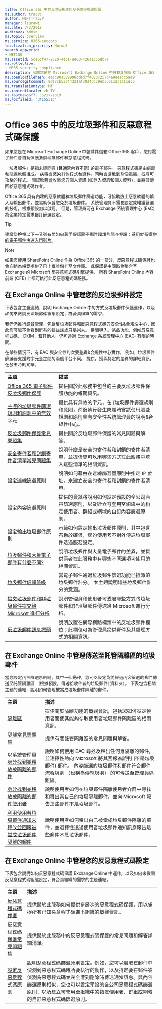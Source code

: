 ```yaml
---
title: Office 365 中的反垃圾郵件和反惡意程式碼保護
ms.author: tracyp
author: MSFTTracyP
manager: laurawi
ms.date: 7/2/2018
audience: Admin
ms.topic: overview
ms.service: O365-seccomp
localization_priority: Normal
search.appverid:
- MET150
ms.assetid: 5ce5cf47-2120-4e51-a403-426a13358b7e
ms.collection:
- M365-security-compliance
description: 如果您是在 Microsoft Exchange Online 中裝載其信箱 Office 365 客戶，您的電子郵件會自動保護抵禦垃圾郵件和惡意程式碼。
ms.openlocfilehash: eadc80a519998bdad7f4083725754a9eeacc5ae9
ms.sourcegitcommit: 9d67cb52544321a430343d39eb336112c1a11d35
ms.translationtype: MT
ms.contentlocale: zh-TW
ms.lasthandoff: 05/17/2019
ms.locfileid: "34155515"
---
```

# <a name="anti-spam-and-anti-malware-protection-in-office-365"></a>Office 365 中的反垃圾郵件和反惡意程式碼保護

如果您是在 Microsoft Exchange Online 中裝載其信箱 Office 365 客戶，您的電子郵件會自動保護抵禦垃圾郵件和惡意程式碼。
  
「垃圾郵件」是指未經同意 (且通常內容不當) 的電子郵件。 惡意程式碼是由病毒和間諜軟體組成。 病毒會感染其他程式和資料，同時會擴散到整個電腦，找尋可攻擊的程式。 間諜軟體會收集您的個人資訊 (如登入資訊和個人資料)，並將其傳回給惡意程式碼作者。 
  
Office 365 具有內建的惡意軟體和垃圾郵件篩選功能，可協助防止惡意軟體的輸入及輸出郵件，並協助保護您免於垃圾郵件。 系統管理員不需要設定或維護篩選的技術，根據預設加以啟用。 但是，管理員可在 Exchange 系統管理中心 (EAC) 為企業特定需求自訂篩選設定。
  
> [!TIP]
> 建議您檢視以下一系列有關如何著手保護電子郵件環境的簡介視訊：[適用於保護您的電子郵件快速入門影片](https://go.microsoft.com/fwlink/?LinkId=404179)。 
  
> [!NOTE]
> 如果您使用 SharePoint Online 作為 Office 365 的一部分，反惡意程式碼保護也會自動為檔案提供了已上傳並儲存至文件庫。 此保護是由同時會整合至 Exchange 的 Microsoft 反惡意程式碼引擎提供。 所有 SharePoint Online 內容前端 (CFE) 上都可執行此反惡意程式碼服務。 
  
## <a name="manage-your-anti-spam-settings-in-exchange-online"></a>在 Exchange Online 中管理您的反垃圾郵件設定

下表包含主題連結，說明 Exchange Online 中的方式反垃圾郵件保護運作，以及如何來微調反垃圾郵件組態設定，符合貴組織的需求。

我們仍推行[威脅管理](threat-management.md)，包括反垃圾郵件和反惡意程式碼的安全性&amp;合規性中心，因此您可能不會看到所有的這些該處只是尚未。 期間導入，某些功能，例如反惡意程式碼、 DKIM，和其他人，仍可透過 Exchange 系統管理中心 (EAC) 有限的時間。

在某些情況下，有 EAC 與安全性的次要差異&amp;合規性中心實作。 例如，垃圾郵件篩選器支援的字元是之間的兩個平台不同。 提供，授與特定的差異的詳細資訊，在發生時的文章。 
  
|||
|:-----|:-----|
|**主題**|**描述**|
|[Office 365 電子郵件反垃圾郵件保護](https://go.microsoft.com/fwlink/?LinkId=404180)|提供關於此服務中包含的主要反垃圾郵件保護功能的概觀資訊。|
|[主控的垃圾郵件篩選規則和原則中的無效字元](invalid-characters-hosted-spam-filter-rules-policies.md)|提供具有無效的字元，在 [垃圾郵件篩選規則和原則，然後執行發生問題時嘗試使用這些規則和原則具有安全性系統管理員的說明&amp;合規性中心。|
|[反垃圾郵件保護常見問題集](https://go.microsoft.com/fwlink/?LinkId=404181)|提供關於反垃圾郵件保護的常見問題與解答。|
|[安全寄件者和封鎖寄件者清單常見問題集](https://go.microsoft.com/fwlink/?LinkId=404182)|說明什麼是安全的寄件者和封鎖的寄件者清單，並提供您可以用哪些方式在此服務中填入這些清單的相關資訊。|
|[設定連線篩選原則](https://go.microsoft.com/fwlink/?LinkId=299134)|說明如何藉由在連線篩選器原則中指定 IP 位址，來建立安全的寄件者和封鎖的寄件者清單。|
|[設定內容篩選原則](https://go.microsoft.com/fwlink/?LinkId=404184)|提供的資訊將說明如何設定預設的全公司內容篩選原則，以及建立可套用至組織中的指定使用者、群組或網域的自訂內容篩選原則。|
|[設定輸出垃圾郵件原則](https://go.microsoft.com/fwlink/?LinkId=404185)|示範如何設定輸出垃圾郵件原則，其中包含有助於確保，您的使用者不對外傳送垃圾郵件透過服務設定。|
|[垃圾郵件和大量電子郵件有什麼不同?](https://go.microsoft.com/fwlink/?LinkId=404186)|說明垃圾郵件與大量電子郵件的差異，並提供兩者在此服務中有哪些不同選項可使用的相關資訊。|
|[垃圾郵件信賴等級](https://go.microsoft.com/fwlink/?LinkId=404187)|當電子郵件通過垃圾郵件篩選功能已指派的垃圾郵件計分。 本主題說明這些垃圾郵件計分的意涵。|
|[提交垃圾郵件和非垃圾郵件提交給 Microsoft 進行分析](https://go.microsoft.com/fwlink/?LinkId=404188)|說明管理員和使用者可透過哪些方式將垃圾郵件和非垃圾郵件傳送給 Microsoft 進行分析。|
|[反垃圾郵件訊息標頭](https://go.microsoft.com/fwlink/?LinkId=404189)|說明放置在網際網路標頭中的反垃圾郵件欄位；此欄位可為管理員提供郵件及其處理方式的相關資訊。|
   
## <a name="manage-spam-sent-to-the-hosted-quarantine-in-exchange-online"></a>在 Exchange Online 中管理傳送至託管隔離區的垃圾郵件

當您設定內容篩選原則時，其中一個動作，您可以設定為將經過內容篩選的郵件傳送至託管隔離區 （根據預設，傳送給收件者的垃圾郵件] 資料夾）。 下表包含相關主題的連結，說明如何管理被當成垃圾郵件隔離的郵件。 
  
|||
|:-----|:-----|
|**主題**|**描述**|
|[隔離區](https://go.microsoft.com/fwlink/?LinkId=404190)|提供關於隔離功能的概觀資訊，包括您如何設定使用者而使其能夠存取使用者垃圾郵件隔離區的相關資訊。|
|[隔離常見問題集](https://go.microsoft.com/fwlink/?LinkId=404191)|提供有關託管隔離區的常見問題與解答。|
|[以系統管理員身分找到並釋放被隔離的郵件](https://go.microsoft.com/fwlink/?LinkId=404192)|說明如何使用 EAC 尋找及釋出任何遭隔離的郵件，並選擇性地向 Microsoft 將其回報為誤判 (不是垃圾郵件) 郵件。 內容篩選的垃圾郵件和郵件符合郵件流程規則 （也稱為傳輸規則） 的可傳送至管理員隔離區。|
|[身分找到並釋放被隔離的郵件使用者](https://go.microsoft.com/fwlink/?LinkId=404193)|說明使用者如何在垃圾郵件隔離使用者介面中尋找和釋出其自己的垃圾隔離郵件，並向 Microsoft 報告這些郵件不是垃圾郵件。|
|[利用使用者垃圾郵件通知來釋放並回報被當成垃圾郵件隔離的郵件](https://go.microsoft.com/fwlink/?LinkId=404194)|說明使用者如何釋出自己被當成垃圾郵件隔離的郵件，並選擇性透過使用者垃圾郵件通知訊息報告這些郵件不是垃圾郵件。|
   
## <a name="manage-your-anti-malware-settings-in-exchange-online"></a>在 Exchange Online 中管理您的反惡意程式碼設定

下表包含說明如何反惡意程式碼保護 Exchange Online 中運作，以及如何來微調反惡意程式碼組態設定，符合貴組織的需求的主題連結。
  
|||
|:-----|:-----|
|**主題**|**描述**|
|[反惡意程式碼保護](https://go.microsoft.com/fwlink/?LinkId=404202)|提供關於此服務如何提供多層次的惡意程式碼保護，用以捕捉所有已知惡意程式碼進出組織的概觀資訊。|
|[反惡意程式碼保護常見問題集](https://go.microsoft.com/fwlink/?LinkId=404203)|提供關於此服務中的反惡意程式碼保護的常見問題和解答詳細清單。|
|[設定反惡意程式碼原則](https://go.microsoft.com/fwlink/?LinkId=404204)|說明惡意程式碼篩選原則設定。例如，您可以選取在郵件中偵測到惡意程式碼時所要執行的動作，以及指定要在郵件被偵測為惡意程式碼並完全遭到刪除時傳送通知訊息。與內容篩選原則相似，您也可以設定預設的全公司惡意程式碼篩選原則，以及建立可套用至組織中的指定使用者、群組或網域的自訂惡意程式碼篩選原則。|
